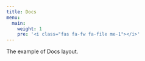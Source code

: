 ```yaml
---
title: Docs
menu:
  main:
    weight: 1
    pre: '<i class="fas fa-fw fa-file me-1"></i>'
---
```


The example of Docs layout.

